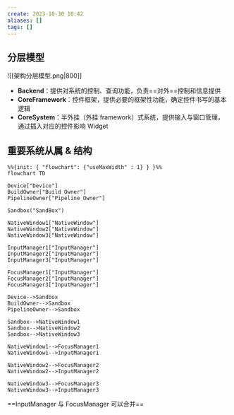 ```yaml
---
create: 2023-10-30 10:42
aliases: []
tags: []
---
```

## 分层模型
![[架构分层模型.png|800]]
- **Backend**：提供对系统的控制、查询功能，负责==对外==控制和信息提供
- **CoreFramework**：控件框架，提供必要的框架性功能，确定控件书写的基本逻辑
- **CoreSystem**：半外挂（外挂 framework）式系统，提供输入与窗口管理，通过插入对应的控件影响 Widget

## 重要系统从属 & 结构
```mermaid
%%{init: { "flowchart": {"useMaxWidth" : 1} } }%%
flowchart TD

Device["Device"]
BuildOwner["Build Owner"]
PipelineOwner["Pipeline Owner"]

Sandbox("SandBox")

NativeWindow1["NativeWindow"]
NativeWindow2["NativeWindow"]
NativeWindow3["NativeWindow"]

InputManager1["InputManager"]
InputManager2["InputManager"]
InputManager3["InputManager"]

FocusManager1["InputManager"]
FocusManager2["InputManager"]
FocusManager3["InputManager"]

Device-->Sandbox
BuildOwner-->Sandbox
PipelineOwner-->Sandbox

Sandbox-->NativeWindow1
Sandbox-->NativeWindow2
Sandbox-->NativeWindow3

NativeWindow1-->FocusManager1
NativeWindow1-->InputManager1

NativeWindow2-->FocusManager2
NativeWindow2-->InputManager2

NativeWindow3-->FocusManager3
NativeWindow3-->InputManager3
```
==InputManager 与 FocusManager 可以合并==